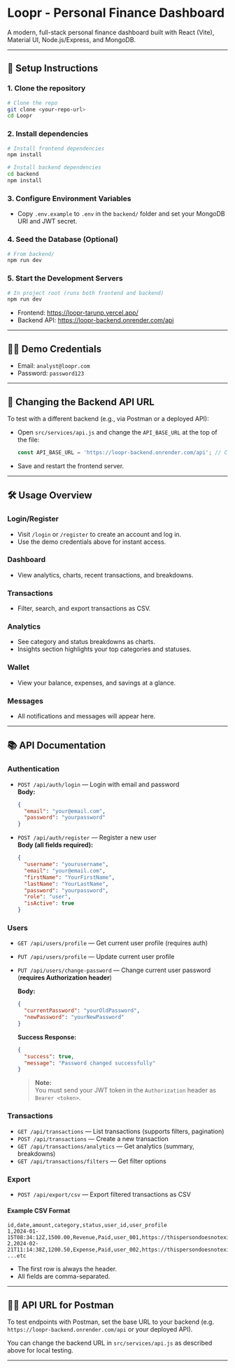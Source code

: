 # Loopr - Personal Finance Dashboard

A modern, full-stack personal finance dashboard built with React (Vite), Material UI, Node.js/Express, and MongoDB.

---

## 🚀 Setup Instructions

### 1. Clone the repository
```bash
# Clone the repo
git clone <your-repo-url>
cd Loopr
```

### 2. Install dependencies
```bash
# Install frontend dependencies
npm install

# Install backend dependencies
cd backend
npm install
```

### 3. Configure Environment Variables
- Copy `.env.example` to `.env` in the `backend/` folder and set your MongoDB URI and JWT secret.

### 4. Seed the Database (Optional)
```bash
# From backend/
npm run dev
```

### 5. Start the Development Servers
```bash
# In project root (runs both frontend and backend)
npm run dev
```

- Frontend: https://loopr-tarunp.vercel.app/
- Backend API: https://loopr-backend.onrender.com/api

---

## 🧑‍💻 Demo Credentials

- Email: `analyst@loopr.com`
- Password: `password123`

---

## 🔄 Changing the Backend API URL

To test with a different backend (e.g., via Postman or a deployed API):
- Open `src/services/api.js` and change the `API_BASE_URL` at the top of the file:
  ```js
  const API_BASE_URL = 'https://loopr-backend.onrender.com/api'; // Change this to your backend URL
  ```
- Save and restart the frontend server.

---

## 🛠️ Usage Overview

### Login/Register
- Visit `/login` or `/register` to create an account and log in.
- Use the demo credentials above for instant access.

### Dashboard
- View analytics, charts, recent transactions, and breakdowns.

### Transactions
- Filter, search, and export transactions as CSV.

### Analytics
- See category and status breakdowns as charts.
- Insights section highlights your top categories and statuses.

### Wallet
- View your balance, expenses, and savings at a glance.

### Messages
- All notifications and messages will appear here.

---

## 📚 API Documentation

### Authentication
- `POST /api/auth/login` — Login with email and password  
  **Body:**  
  ```json
  {
    "email": "your@email.com",
    "password": "yourpassword"
  }
  ```
- `POST /api/auth/register` — Register a new user  
  **Body (all fields required):**  
  ```json
  {
    "username": "yourusername",
    "email": "your@email.com",
    "firstName": "YourFirstName",
    "lastName": "YourLastName",
    "password": "yourpassword",
    "role": "user",
    "isActive": true
  }
  ```
### Users
- `GET /api/users/profile` — Get current user profile (requires auth)
- `PUT /api/users/profile` — Update current user profile
- `PUT /api/users/change-password` — Change current user password (**requires Authorization header**)

  **Body:**  
  ```json
  {
    "currentPassword": "yourOldPassword",
    "newPassword": "yourNewPassword"
  }
  ```

  **Success Response:**  
  ```json
  {
    "success": true,
    "message": "Password changed successfully"
  }
  ```

  > **Note:**  
  > You must send your JWT token in the `Authorization` header as `Bearer <token>`.

### Transactions
- `GET /api/transactions` — List transactions (supports filters, pagination)
- `POST /api/transactions` — Create a new transaction
- `GET /api/transactions/analytics` — Get analytics (summary, breakdowns)
- `GET /api/transactions/filters` — Get filter options

### Export
- `POST /api/export/csv` — Export filtered transactions as CSV

#### Example CSV Format
```
id,date,amount,category,status,user_id,user_profile
1,2024-01-15T08:34:12Z,1500.00,Revenue,Paid,user_001,https://thispersondoesnotexist.com/
2,2024-02-21T11:14:38Z,1200.50,Expense,Paid,user_002,https://thispersondoesnotexist.com/
...etc
```
- The first row is always the header.
- All fields are comma-separated.

---

## 🧑‍💻 API URL for Postman

To test endpoints with Postman, set the base URL to your backend (e.g. `https://loopr-backend.onrender.com/api` or your deployed API).

You can change the backend URL in `src/services/api.js` as described above for local testing.

---

